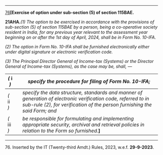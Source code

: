 ****

[76](javascript:ShowFootnote\('fn76'\);)**[Exercise of option under sub-section (5) of section 115BAE.**

**21AHA.**_(1) The option to be exercised in accordance with the provisions of sub-section (5) of section 115BAE by a person, being a co-operative society resident in India, for any previous year relevant to the assessment year beginning on or after the 1st day of April, 2024, shall be in Form No. 10-IFA._

_(2) The option in Form No. 10-IFA shall be furnished electronically either under digital signature or electronic verification code._

_(3) The Principal Director General of Income-tax (Systems) or the Director General of Income-tax (Systems), as the case may be, shall, —_

 _(_ i _)_|  |  _specify the procedure for filing of Form No. 10-IFA;_  
---|---|---  
_(_ ii _)_|  |  _specify the data structure, standards and manner of generation of electronic verification code, referred to in sub-rule (2), for verification of the person furnishing the said Form; and_  
 _(_ iii _)_|  |  _be responsible for formulating and implementing appropriate security, archival and retrieval policies in relation to the Form so furnished._**]**  
  
* * *

76\. Inserted by the IT (Twenty-third Amdt.) Rules, 2023, w.e.f. **29-9-2023**.